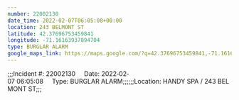 ```yaml
---
number: 22002130
date_time: 2022-02-07T06:05:08+00:00
location: 243 BELMONT ST
latitude: 42.37696753459841
longitude: -71.16163937894704
type: BURGLAR ALARM
google_maps_link: https://maps.google.com/?q=42.37696753459841,-71.16163937894704
---
```


;;;Incident #: 22002130     Date: 2022‐02‐07 06:05:08     Type: BURGLAR ALARM;;;;;;Location: HANDY SPA / 243 BELMONT ST;;;
